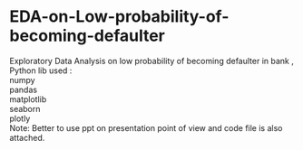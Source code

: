 # EDA-on-Low-probability-of-becoming-defaulter
Exploratory Data Analysis on low probability of becoming defaulter in bank ,\
Python lib used :\
    numpy\
    pandas\
    matplotlib\
    seaborn\
    plotly\
Note: Better to use ppt on presentation point of view and code file is also attached.
